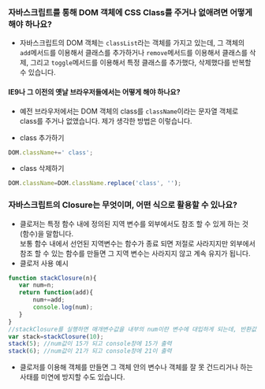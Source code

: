 ### 자바스크립트를 통해 DOM 객체에 CSS Class를 주거나 없애려면 어떻게 해야 하나요?
* 자바스크립트의 DOM 객체는 `classList`라는 객체를 가지고 있는데, 그 객체의 `add`메서드를 이용해서 클래스를 추가하거나 `remove`메서드를 이용해서 클래스를 삭제, 그리고 `toggle`메서드를 이용해서 특정 클래스를 추가했다, 삭제했다를 반복할 수 있습니다.

#### IE9나 그 이전의 옛날 브라우저들에서는 어떻게 해야 하나요?
* 예전 브라우저에서는 DOM 객체의 class를 `className`이라는 문자열 객체로 class를 주거나 없앴습니다.
제가 생각한 방법은 이렇습니다.

 * class 추가하기
 ```javascript
 DOM.className+=' class';
 ```

 * class 삭제하기
 ```javascript
 DOM.className=DOM.className.replace('class', '');
 ```

### 자바스크립트의 Closure는 무엇이며, 어떤 식으로 활용할 수 있나요?
* 클로저는 특정 함수 내에 정의된 지역 변수를 외부에서도 참조 할 수 있게 하는 것(함수)을 말합니다. <br>
보통 함수 내에서 선언된 지역변수는 함수가 종료 되면 저절로 사라지지만 외부에서 참조 할 수 있는 함수를 만들면 그 지역 변수는 사라지지 않고 계속 유지가 됩니다.
 * 클로저 사용 예시
 ```javascript
 function stackClosure(n){
 	var num=n;
 	return function(add){
 		num+=add;
 		console.log(num);
 	}
 }
 //stackClosure를 실행하면 매개변수값을 내부의 num이란 변수에 대입하게 되는데, 반환값으로 매개변수만큼 내부의 num을 증가시키고 console창에 출력하는 함수를 반환합니다.
 var stack=stackClosure(10); 
 stack(5); //num값이 15가 되고 console창에 15가 출력 
 stack(6); //num값이 21가 되고 console창에 21이 출력 
 ```

* 클로저를 이용해 객체를 만들면 그 객체 안의 변수나 객체를 잘 못 건드리거나 하는 사태를 미연에 방지할 수도 있습니다. 